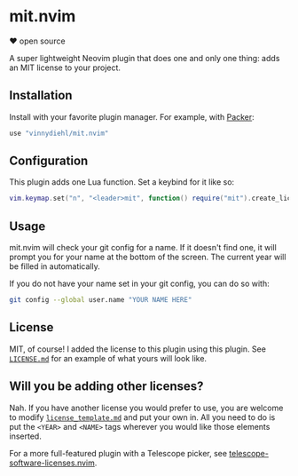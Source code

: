# mit.nvim

❤️ open source

A super lightweight Neovim plugin that does one and only one thing: adds an MIT license to your project.

## Installation

Install with your favorite plugin manager. For example, with
[Packer](https://github.com/wbthomason/packer.nvim):

```lua
use "vinnydiehl/mit.nvim"
```

## Configuration

This plugin adds one Lua function. Set a keybind for it like so:

```lua
vim.keymap.set("n", "<leader>mit", function() require("mit").create_license_file() end)
```

## Usage

mit.nvim will check your git config for a name. If it doesn't find one, it will
prompt you for your name at the bottom of the screen. The current year will be
filled in automatically.

If you do not have your name set in your git config, you can do so with:

```sh
git config --global user.name "YOUR NAME HERE"
```

## License

MIT, of course! I added the license to this plugin using this plugin. See
[`LICENSE.md`](https://github.com/vinnydiehl/mit.nvim/blob/main/LICENSE.md)
for an example of what yours will look like.

## Will you be adding other licenses?

Nah. If you have another license you would prefer to use, you are welcome to
modify
[`license_template.md`](https://github.com/vinnydiehl/mit.nvim/blob/main/lua/mit/license_template.md)
and put your own in. All you need to do is put the `<YEAR>` and `<NAME>` tags
wherever you would like those elements inserted.

For a more full-featured plugin with a Telescope picker, see
[telescope-software-licenses.nvim](https://github.com/chip/telescope-software-licenses.nvim).

